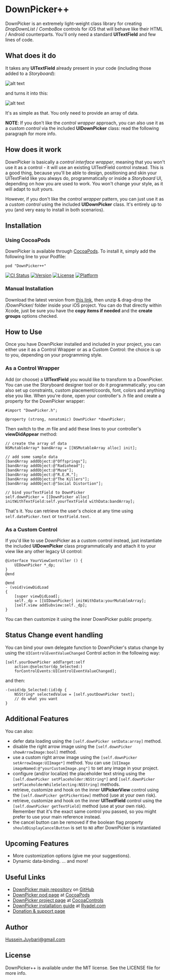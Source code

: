 # DownPicker++

DownPicker is an extremely light-weight class library for creating *DropDownList* / *ComboBox* controls for iOS that will behave like their HTML / Android counterparts.
You'll only need a standard **UITextField** and few lines of code.


## What does it do

It takes any **UITextField** already present in your code (including those added to a *Storyboard*):

![alt text](https://raw.githubusercontent.com/husseinhj/DownPicker/gh-pages/images/DownPicker/UITextField.base.png "Here's a standard UITextField")

and turns it into this:

![alt text](https://raw.githubusercontent.com/husseinhj/DownPicker/gh-pages/images/DownPicker/UITextField.DownPicker.png "Here's a DownPicker++ control")

It's as simple as that. You only need to provide an array of data.

**NOTE**: If you don't like the *control wrapper* approach, you can also use it as a *custom control* via the included **UIDownPicker** class: read the following paragraph for more info.


## How does it work

DownPicker is basically a *control interface wrapper*, meaning that you won't use it as a control - it will use an existing UITextField control instead.
This is a good thing, because you'll be able to design, positioning and skin your UITextField like you always do, programmatically or inside a *Storyboard* UI, depending on how you are used to work. You won't change your style, as it will adapt to suit yours.

However, if you don't like the *control wrapper* pattern, you can just use it as a *custom control* using the included **UIDownPicker** class. It's entirely up to you (and very easy to install in both scenarios).


## Installation

### Using CocoaPods

DownPicker is available through [CocoaPods](http://cocoapods.org). To install it, simply add the following line to your Podfile:

`pod "DownPicker++"`

[![CI Status](http://img.shields.io/travis/husseinhj/DownPicker.svg?style=flat)](https://travis-ci.org/Darkseal/DownPicker)
[![Version](https://img.shields.io/cocoapods/v/DownPicker++.svg?style=flat)](http://cocoapods.org/pods/DownPicker)
[![License](https://img.shields.io/cocoapods/l/DownPicker++.svg?style=flat)](http://cocoapods.org/pods/DownPicker)
[![Platform](https://img.shields.io/cocoapods/p/DownPicker++.svg?style=flat)](http://cocoapods.org/pods/DownPicker)

### Manual Installation

Download the latest version from [this link](https://github.com/husseinhj/DownPicker/archive/master.zip), 
then unzip & drag-drop the /DownPicker/ folder inside your iOS project. You can do that directly within Xcode,
just be sure you have the **copy items if needed** and the **create groups** options checked.


## How to Use

Once you have DownPicker installed and included in your project, you can either use it as a Control Wrapper or as a Custom Control: the choice is up to you, depending on your programming style.

### As a Control Wrapper

Add (or choose) a **UITextField** you would like to transform to a DownPicker. You can use the Storyboard designer tool or do it programmatically; you can also set up constraints, custom placement/coords, font, colors and anything else you like. When you're done, open your controller's .h file and create a property for the DownPicker wrapper:

    #import "DownPicker.h";

    @property (strong, nonatomic) DownPicker *downPicker;

Then switch to the .m file and add these lines to your controller's **viewDidAppear** method:

    // create the array of data
    NSMutableArray* bandArray = [[NSMutableArray alloc] init];

    // add some sample data
    [bandArray addObject:@"Offsprings"];
    [bandArray addObject:@"Radiohead"];
    [bandArray addObject:@"Muse"];
    [bandArray addObject:@"R.E.M."];
    [bandArray addObject:@"The Killers"];
    [bandArray addObject:@"Social Distortion"];

    // bind yourTextField to DownPicker
    self.downPicker = [[DownPicker alloc] initWithTextField:self.yourTextField withData:bandArray];

That's it. You can retrieve the user's choice at any time using `self.datePicker.text` or `textField.text`.

### As a Custom Control
If you'd like to use DownPicker as a custom control instead, just instantiate the included **UIDownPicker** class programmatically and attach it to your view like any other legacy UI control:

    @interface YourViewController () {
        UIDownPicker *_dp;
    }
    @end

    @end
    - (void)viewDidLoad
    {
        [super viewDidLoad];
        self._dp = [[UIDownPicker] initWithData:yourMutableArray];
        [self.view addSubview:self._dp]; 
    }
    
You can then customize it using the inner DownPicker public property.

## Status Change event handling
You can bind your own delegate function to DownPicker's status change by using the `UIControlEventValueChanged` Control action in the following way:

    [self.yourDownPicker addTarget:self 
        action:@selector(dp_Selected:)
        forControlEvents:UIControlEventValueChanged];

and then:

    -(void)dp_Selected:(id)dp {
        NSString* selectedValue = [self.youtDownPicker text];
        // do what you want
    }


## Additional Features

You can also:
- defer data loading using the `[self.downPicker setData:array]` method.
- disable the right arrow image using the `[self.downPicker showArrowImage:bool]` method.
- use a custom right arrow image using the `[self.downPicker setArrowImage:UIImage*]` method. 
You can use `[UIImage imageNamed:@"yourCustomImage.png"]` to set any image in your project.
- configure (and/or localize) the placeholder text string using the `[self.downPicker setPlaceholder:NSString*]` and `[self.downPicker setPlaceholderWhileSelecting:NSString]` methods.
- retrieve, customize and hook on the inner **UIPickerView** control using the `[self.downPicker getPickerView]` method (use at your own risk).
- retrieve, customize and hook on the inner **UITextField** control using the `[self.downPicker getTextField]` method (use at your own risk). Remember that it's the exact same control you passed, so you might prefer to use your main reference instead.
- the cancel button can be removed if the boolean flag property `shouldDisplayCancelButton` is set to `NO` after DownPicker is instantiated

## Upcoming Features

- More customization options (give me your suggestions).
- Dynamic data-binding.
... and more!


## Useful Links
- [DownPicker main repository](https://github.com/Darkseal/DownPicker) on [GitHub](https://github.com)
- [DownPicker pod page](http://cocoapods.org/pods/DownPicker++) at [CocoaPods](http://cocoapods.org/)
- [DownPicker project page](https://www.cocoacontrols.com/controls/downpicker) at [CocoaControls](https://www.cocoacontrols.com)
- [DownPicker installation guide](http://www.ryadel.com/downpicker-dropdownlist-combobox-ios-xcode-in-objective-c/) at [Ryadel.com](http://www.ryadel.com/)
- [Donation & support page](https://www.paypal.com/cgi-bin/webscr?cmd=_s-xclick&hosted_button_id=F576E73P5X526)

## Author

Hussein.Juybari@gmail.com


## License

DownPicker++ is available under the MIT license. See the LICENSE file for more info.
